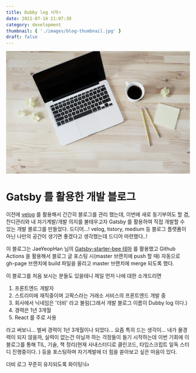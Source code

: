 ```yaml
---
title: Dubby log 시작⭐️
date: 2021-07-18 21:07:39
category: development
thumbnail: { './images/blog-thumbnail.jpg' }
draft: false
---
```


![thumbnail](./images/blog-thumbnail.jpg) 

# Gatsby 를 활용한 개발 블로그

이전에 [velog](https://velog.io/@devjuun_s ) 를 활용해서 간간히 블로그를 관리 했는데, 이번에 새로 동기부여도 할 겸,  
잔디관리와 내 자기계발/개발 의지를 불태우고자 Gatsby 를 활용하여 직접 개발할 수 있는 개발 블로그를 만들었다. 드디어...! velog, tistory, medium 등 블로그 플랫폼이 아닌
나만의 공간이 생기면 좋겠다고 생각했는데 드디어 마련했다..!

이 블로그는 JaeYeopHan 님의 [Gatsby-starter-bee 테마](https://www.gatsbyjs.com/starters/JaeYeopHan/gatsby-starter-bee/) 를 활용했고 
Github Actions 을 활용해서 블로그 글 포스팅 시(master 브랜치에 push 할 때) 자동으로 
gh-page 브랜치에 build 파일을 올리고 master 브랜치에 merge 되도록 했다.

이 블로그를 처음 보시는 분들도 있을테니 제일 먼저 나에 대한 소개드리면

1. 프론트엔드 개발자
2. 스트리미에 재직중이며 고팍스라는 거래소 서비스의 프론트엔드 개발 중
3. 회사에서 닉네임은 '더비' 라고 불림(그래서 개발 블로그 이름이 Dubby log 이다.)
4. 경력은 1년 3개월
5. React 를 주로 사용

라고 써보니... 벌써 경력이 1년 3개월이나 되었다... 요즘 특히 드는 생각이... 
내가 물경력이 되지 않을까, 실력이 없는건 아닐까 하는 걱정들이 들기 시작하는데
이번 기회에 이 블로그를 통해 TIL, 기술, 책 정리(현재 사내스터디로 클린코드, 타입스크립트 일독 스터디 진행중이다. )
등을 포스팅하며 자기계발에 더 힘을 쏟아보고 싶은 마음이 있다.

더비 로그 꾸준히 유지되도록 화이팅!👍



